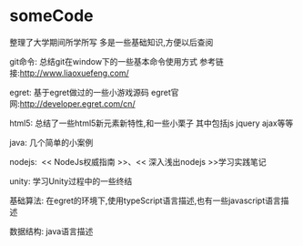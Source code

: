 # someCode
 整理了大学期间所学所写
 多是一些基础知识,方便以后查阅
 
git命令:  总结git在window下的一些基本命令使用方式  参考链接:http://www.liaoxuefeng.com/
 
egret:    基于egret做过的一些小游戏源码 egret官网:http://developer.egret.com/cn/

html5:    总结了一些html5新元素新特性,和一些小栗子 其中包括js jquery ajax等等
 
java:     几个简单的小案例

nodejs:  << NodeJs权威指南 >>、<< 深入浅出nodejs >>学习实践笔记

unity:    学习Unity过程中的一些终结

基础算法: 在egret的环境下,使用typeScript语言描述,也有一些javascript语言描述

数据结构: java语言描述
